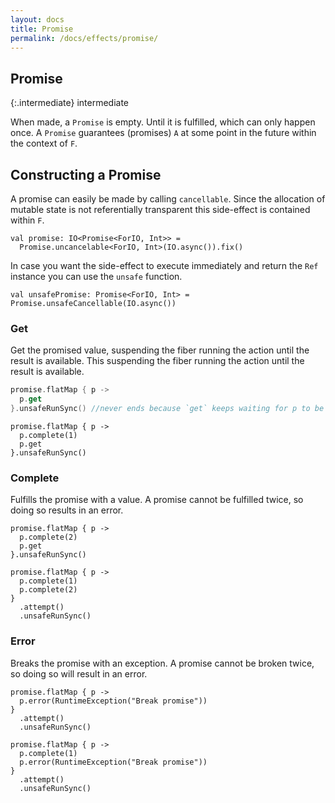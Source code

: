 ```yaml
---
layout: docs
title: Promise
permalink: /docs/effects/promise/
---
```


## Promise

{:.intermediate}
intermediate

When made, a `Promise` is empty. Until it is fulfilled, which can only happen once.
A `Promise` guarantees (promises) `A` at some point in the future within the context of `F`.

## Constructing a Promise

A promise can easily be made by calling `cancellable`.
Since the allocation of mutable state is not referentially transparent this side-effect is contained within `F`.

```kotlin:ank:silent
val promise: IO<Promise<ForIO, Int>> =
  Promise.uncancelable<ForIO, Int>(IO.async()).fix()
```

In case you want the side-effect to execute immediately and return the `Ref` instance you can use the `unsafe` function.

```kotlin:ank:silent
val unsafePromise: Promise<ForIO, Int> = Promise.unsafeCancellable(IO.async())
```

### Get

Get the promised value, suspending the fiber running the action until the result is available.
This suspending the fiber running the action until the result is available.

```kotlin
promise.flatMap { p ->
  p.get
}.unsafeRunSync() //never ends because `get` keeps waiting for p to be fulfilled.
```

```kotlin:ank
promise.flatMap { p ->
  p.complete(1)
  p.get
}.unsafeRunSync()
```

### Complete

Fulfills the promise with a value. A promise cannot be fulfilled twice, so doing so results in an error.

```kotlin:ank
promise.flatMap { p ->
  p.complete(2)
  p.get
}.unsafeRunSync()
```

```kotlin:ank
promise.flatMap { p ->
  p.complete(1)
  p.complete(2)
}
  .attempt()
  .unsafeRunSync()
```

### Error

Breaks the promise with an exception. A promise cannot be broken twice, so doing so will result in an error.

```kotlin:ank
promise.flatMap { p ->
  p.error(RuntimeException("Break promise"))
}
  .attempt()
  .unsafeRunSync()
```

```kotlin:ank
promise.flatMap { p ->
  p.complete(1)
  p.error(RuntimeException("Break promise"))
}
  .attempt()
  .unsafeRunSync()
```